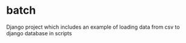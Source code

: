 # batch
Django project which includes an example of loading data from csv to django database in scripts
